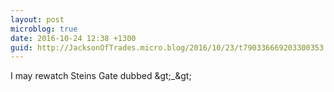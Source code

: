 ```yaml
---
layout: post
microblog: true
date: 2016-10-24 12:38 +1300
guid: http://JacksonOfTrades.micro.blog/2016/10/23/t790336669203300353.html
---
```

I may rewatch Steins Gate dubbed &amp;gt;_&amp;gt;
